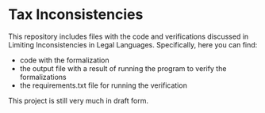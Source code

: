 # Tax Inconsistencies

This repository includes files with the code and verifications discussed in Limiting Inconsistencies in Legal Languages. Specifically, here you can find:

- code with the formalization
- the output file with a result of running the program to verify the formalizations
- the requirements.txt file for running the verification

This project is still very much in draft form.
